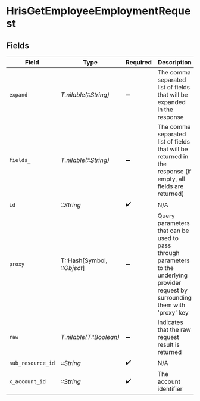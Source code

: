 # HrisGetEmployeeEmploymentRequest


## Fields

| Field                                                                                                                                                                                                                                                                                                      | Type                                                                                                                                                                                                                                                                                                       | Required                                                                                                                                                                                                                                                                                                   | Description                                                                                                                                                                                                                                                                                                | Example                                                                                                                                                                                                                                                                                                    |
| ---------------------------------------------------------------------------------------------------------------------------------------------------------------------------------------------------------------------------------------------------------------------------------------------------------- | ---------------------------------------------------------------------------------------------------------------------------------------------------------------------------------------------------------------------------------------------------------------------------------------------------------- | ---------------------------------------------------------------------------------------------------------------------------------------------------------------------------------------------------------------------------------------------------------------------------------------------------------- | ---------------------------------------------------------------------------------------------------------------------------------------------------------------------------------------------------------------------------------------------------------------------------------------------------------- | ---------------------------------------------------------------------------------------------------------------------------------------------------------------------------------------------------------------------------------------------------------------------------------------------------------- |
| `expand`                                                                                                                                                                                                                                                                                                   | *T.nilable(::String)*                                                                                                                                                                                                                                                                                      | :heavy_minus_sign:                                                                                                                                                                                                                                                                                         | The comma separated list of fields that will be expanded in the response                                                                                                                                                                                                                                   | groups                                                                                                                                                                                                                                                                                                     |
| `fields_`                                                                                                                                                                                                                                                                                                  | *T.nilable(::String)*                                                                                                                                                                                                                                                                                      | :heavy_minus_sign:                                                                                                                                                                                                                                                                                         | The comma separated list of fields that will be returned in the response (if empty, all fields are returned)                                                                                                                                                                                               | id,remote_id,employee_id,remote_employee_id,job_title,pay_rate,pay_period,pay_frequency,pay_currency,effective_date,employment_type,employment_contract_type,time_worked,created_at,updated_at,start_date,end_date,active,department,team,cost_center,cost_centers,division,job,type,contract_type,manager |
| `id`                                                                                                                                                                                                                                                                                                       | *::String*                                                                                                                                                                                                                                                                                                 | :heavy_check_mark:                                                                                                                                                                                                                                                                                         | N/A                                                                                                                                                                                                                                                                                                        |                                                                                                                                                                                                                                                                                                            |
| `proxy`                                                                                                                                                                                                                                                                                                    | T::Hash[Symbol, *::Object*]                                                                                                                                                                                                                                                                                | :heavy_minus_sign:                                                                                                                                                                                                                                                                                         | Query parameters that can be used to pass through parameters to the underlying provider request by surrounding them with 'proxy' key                                                                                                                                                                       |                                                                                                                                                                                                                                                                                                            |
| `raw`                                                                                                                                                                                                                                                                                                      | *T.nilable(T::Boolean)*                                                                                                                                                                                                                                                                                    | :heavy_minus_sign:                                                                                                                                                                                                                                                                                         | Indicates that the raw request result is returned                                                                                                                                                                                                                                                          |                                                                                                                                                                                                                                                                                                            |
| `sub_resource_id`                                                                                                                                                                                                                                                                                          | *::String*                                                                                                                                                                                                                                                                                                 | :heavy_check_mark:                                                                                                                                                                                                                                                                                         | N/A                                                                                                                                                                                                                                                                                                        |                                                                                                                                                                                                                                                                                                            |
| `x_account_id`                                                                                                                                                                                                                                                                                             | *::String*                                                                                                                                                                                                                                                                                                 | :heavy_check_mark:                                                                                                                                                                                                                                                                                         | The account identifier                                                                                                                                                                                                                                                                                     |                                                                                                                                                                                                                                                                                                            |